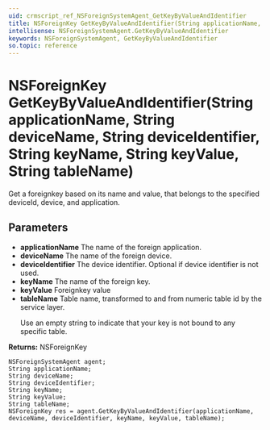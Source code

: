 ```yaml
---
uid: crmscript_ref_NSForeignSystemAgent_GetKeyByValueAndIdentifier
title: NSForeignKey GetKeyByValueAndIdentifier(String applicationName, String deviceName, String deviceIdentifier, String keyName, String keyValue, String tableName)
intellisense: NSForeignSystemAgent.GetKeyByValueAndIdentifier
keywords: NSForeignSystemAgent, GetKeyByValueAndIdentifier
so.topic: reference
---
```


# NSForeignKey GetKeyByValueAndIdentifier(String applicationName, String deviceName, String deviceIdentifier, String keyName, String keyValue, String tableName)

Get a foreignkey based on its name and value, that belongs to the specified deviceId, device, and application.

## Parameters

* **applicationName** The name of the foreign application.
* **deviceName** The name of the foreign device.
* **deviceIdentifier** The device identifier. Optional if device identifier is not used.
* **keyName** The name of the foreign key.
* **keyValue** Foreignkey value
* **tableName** Table name, transformed to and from numeric table id by the service layer.<p/>Use an empty string to indicate that your key is not bound to any specific table.

**Returns:** NSForeignKey

```crmscript
NSForeignSystemAgent agent;
String applicationName;
String deviceName;
String deviceIdentifier;
String keyName;
String keyValue;
String tableName;
NSForeignKey res = agent.GetKeyByValueAndIdentifier(applicationName, deviceName, deviceIdentifier, keyName, keyValue, tableName);
```

